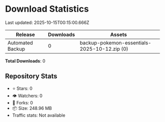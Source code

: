 # Download Statistics

Last updated: 2025-10-15T00:15:00.666Z

| Release | Downloads | Assets |
|---------|-----------|--------|
| Automated Backup | 0 | backup-pokemon-essentials-2025-10-12.zip (0) |

**Total Downloads**: 0

## Repository Stats

- ⭐ Stars: 0
- 👁️ Watchers: 0
- 🍴 Forks: 0
- 📦 Size: 248.96 MB
- Traffic stats: Not available
